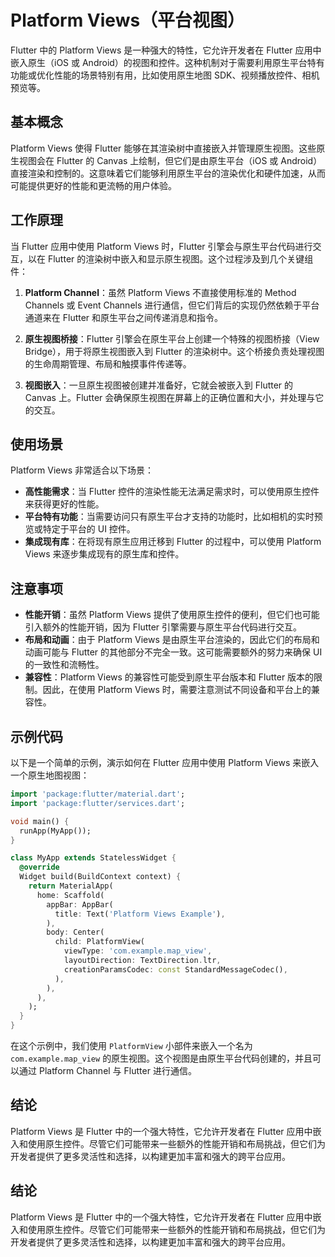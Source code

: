# Platform Views（平台视图）

Flutter 中的 Platform Views 是一种强大的特性，它允许开发者在 Flutter 应用中嵌入原生（iOS 或 Android）的视图和控件。这种机制对于需要利用原生平台特有功能或优化性能的场景特别有用，比如使用原生地图 SDK、视频播放控件、相机预览等。

## 基本概念

Platform Views 使得 Flutter 能够在其渲染树中直接嵌入并管理原生视图。这些原生视图会在 Flutter 的 Canvas 上绘制，但它们是由原生平台（iOS 或 Android）直接渲染和控制的。这意味着它们能够利用原生平台的渲染优化和硬件加速，从而可能提供更好的性能和更流畅的用户体验。

## 工作原理

当 Flutter 应用中使用 Platform Views 时，Flutter 引擎会与原生平台代码进行交互，以在 Flutter 的渲染树中嵌入和显示原生视图。这个过程涉及到几个关键组件：

1. **Platform Channel**：虽然 Platform Views 不直接使用标准的 Method Channels 或 Event Channels 进行通信，但它们背后的实现仍然依赖于平台通道来在 Flutter 和原生平台之间传递消息和指令。

2. **原生视图桥接**：Flutter 引擎会在原生平台上创建一个特殊的视图桥接（View Bridge），用于将原生视图嵌入到 Flutter 的渲染树中。这个桥接负责处理视图的生命周期管理、布局和触摸事件传递等。

3. **视图嵌入**：一旦原生视图被创建并准备好，它就会被嵌入到 Flutter 的 Canvas 上。Flutter 会确保原生视图在屏幕上的正确位置和大小，并处理与它的交互。

## 使用场景

Platform Views 非常适合以下场景：

- **高性能需求**：当 Flutter 控件的渲染性能无法满足需求时，可以使用原生控件来获得更好的性能。
- **平台特有功能**：当需要访问只有原生平台才支持的功能时，比如相机的实时预览或特定于平台的 UI 控件。
- **集成现有库**：在将现有原生应用迁移到 Flutter 的过程中，可以使用 Platform Views 来逐步集成现有的原生库和控件。

## 注意事项

- **性能开销**：虽然 Platform Views 提供了使用原生控件的便利，但它们也可能引入额外的性能开销，因为 Flutter 引擎需要与原生平台代码进行交互。
- **布局和动画**：由于 Platform Views 是由原生平台渲染的，因此它们的布局和动画可能与 Flutter 的其他部分不完全一致。这可能需要额外的努力来确保 UI 的一致性和流畅性。
- **兼容性**：Platform Views 的兼容性可能受到原生平台版本和 Flutter 版本的限制。因此，在使用 Platform Views 时，需要注意测试不同设备和平台上的兼容性。

## 示例代码

以下是一个简单的示例，演示如何在 Flutter 应用中使用 Platform Views 来嵌入一个原生地图视图：

```dart
import 'package:flutter/material.dart';
import 'package:flutter/services.dart';

void main() {
  runApp(MyApp());
}

class MyApp extends StatelessWidget {
  @override
  Widget build(BuildContext context) {
    return MaterialApp(
      home: Scaffold(
        appBar: AppBar(
          title: Text('Platform Views Example'),
        ),
        body: Center(
          child: PlatformView(
            viewType: 'com.example.map_view',
            layoutDirection: TextDirection.ltr,
            creationParamsCodec: const StandardMessageCodec(),
          ),
        ),
      ),
    );
  }
}
```

在这个示例中，我们使用 `PlatformView` 小部件来嵌入一个名为 `com.example.map_view` 的原生视图。这个视图是由原生平台代码创建的，并且可以通过 Platform Channel 与 Flutter 进行通信。

## 结论

Platform Views 是 Flutter 中的一个强大特性，它允许开发者在 Flutter 应用中嵌入和使用原生控件。尽管它们可能带来一些额外的性能开销和布局挑战，但它们为开发者提供了更多灵活性和选择，以构建更加丰富和强大的跨平台应用。

## 结论

Platform Views 是 Flutter 中的一个强大特性，它允许开发者在 Flutter 应用中嵌入和使用原生控件。尽管它们可能带来一些额外的性能开销和布局挑战，但它们为开发者提供了更多灵活性和选择，以构建更加丰富和强大的跨平台应用。
